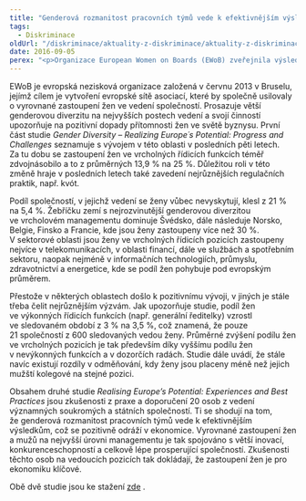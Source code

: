 ```yaml
---
title: "Genderová rozmanitost pracovních týmů vede k efektivnějším výsledkům"
tags:
  - Diskriminace
oldUrl: "/diskriminace/aktuality-z-diskriminace/aktuality-z-diskriminace-2016/genderova-rozmanitost-pracovnich-tymu-vede-k-efektivnejsim-vysledkum/"
date: 2016-09-05
perex: "<p>Organizace European Women on Boards (EWoB) zveřejnila výsledky rozsáhlé studie týkající se zastoupení žen ve výkonných a dozorčích radách v 600 největších evropských obchodních společnostech. </p>"
---
```


<!-- imported from the old website -->

<p class="align-blok">EWoB je evropská nezisková organizace založená v červnu 2013 v Bruselu, jejímž cílem je vytvoření evropské sítě asociací, které by společně usilovaly o vyrovnané zastoupení žen ve vedení společností. Prosazuje větší genderovou diverzitu na nejvyšších postech vedení a svojí činností upozorňuje na pozitivní dopady přítomnosti žen ve světě byznysu. První část studie <i>Gender Diversity – Realizing Europe´s Potential: Progress and Challenges</i> seznamuje s vývojem v této oblasti v posledních pěti letech. Za tu dobu se zastoupení žen ve vrcholných řídicích funkcích téměř zdvojnásobilo a to z průměrných 13,9 % na 25 %. Důležitou roli v této změně hraje v posledních letech také zavedení nejrůznějších regulačních praktik, např. kvót. </p><p class="align-blok">Podíl společností, v jejichž vedení se ženy vůbec nevyskytují, klesl z 21 % na 5,4 %. Žebříčku zemí s nejrozvinutější genderovou diverzitou ve vrcholovém managementu dominuje Švédsko, dále následuje Norsko, Belgie, Finsko a Francie, kde jsou ženy zastoupeny více než 30 %. V sektorové oblasti jsou ženy ve vrcholných řídicích pozicích zastoupeny nejvíce v telekomunikacích, v oblasti financí, dále ve službách a spotřebním sektoru, naopak nejméně v informačních technologiích, průmyslu, zdravotnictví a energetice, kde se podíl žen pohybuje pod evropským průměrem.</p><p class="align-blok">Přestože v některých oblastech došlo k pozitivnímu vývoji, v jiných je stále třeba čelit nejrůznějším výzvám. Jak upozorňuje studie, podíl žen ve výkonných řídicích funkcích (např. generální ředitelky) vzrostl ve sledovaném období z 3 % na 3,5 %, což znamená, že pouze 21 společností z 600 sledovaných vedou ženy. Průměrné zvýšení podílu žen ve vrcholných pozicích je tak především díky vyššímu podílu žen v nevýkonných funkcích a v dozorčích radách. Studie dále uvádí, že stále navíc existují rozdíly v odměňování, kdy ženy jsou placeny méně než jejich mužští kolegové na stejné pozici.</p><p class="align-blok">Obsahem druhé studie <i>Realising Europe’s Potential: Experiences and Best Practices</i> jsou zkušenosti z praxe a doporučení 20 osob z vedení významných soukromých a státních společností. Ti se shodují na tom, že genderová rozmanitost pracovních týmů vede k efektivnějším výsledkům, což se pozitivně odráží v ekonomice. Vyrovnané zastoupení žen a mužů na nejvyšší úrovni managementu je tak spojováno s větší inovací, konkurenceschopností a celkově lépe prosperující společností. Zkušenosti těchto osob na vedoucích pozicích tak dokládají, že zastoupení žen je pro ekonomiku klíčové.</p><p>Obě dvě studie jsou ke stažení <a title="Otevření do nového okna" href="http://www.equineteurope.org/Gender-Diversity-on-European-Boards-Progresses-Challenges-Best-Practices" target="_blank">zde</a> <img alt="" src="https://www.ochrance.cz/typo3/ext/od_linkdesc/icons/external.gif" class="od_linkdesc_icon_external" />.</p>
